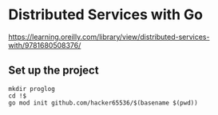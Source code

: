 # Distributed Services with Go

https://learning.oreilly.com/library/view/distributed-services-with/9781680508376/


## Set up the project
```
mkdir proglog
cd !$
go mod init github.com/hacker65536/$(basename $(pwd))
```
